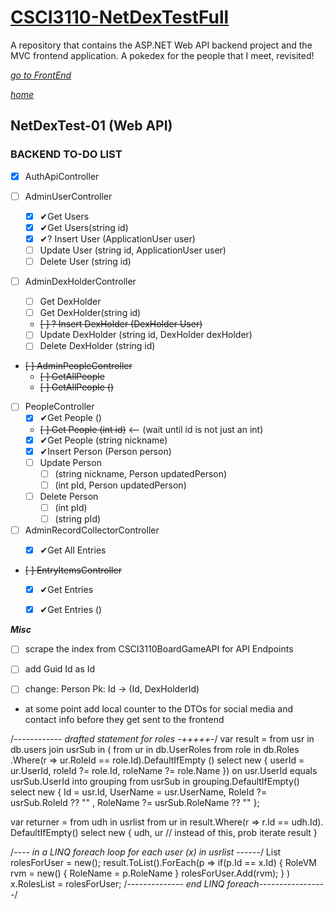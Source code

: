 # [CSCI3110-NetDexTestFull](/README.md)
 A repository that contains the  ASP.NET Web API backend project and the MVC frontend application. A pokedex for the people that I meet, revisited!

[_go to FrontEnd_](./TODO.Frontend.md)


[_home_](/README.md)
## NetDexTest-01 (Web API)
### BACKEND **TO-DO** LIST


- [x] AuthApiController

- [ ] AdminUserController
  - [x] &#x2714;Get Users
  - [x] &#x2714;Get Users(string id)
  - [x] &#x2714;? Insert User (ApplicationUser user)
  - [ ] Update User (string id, ApplicationUser user)
  - [ ] Delete User (string id)

- [ ] AdminDexHolderController
  - [ ] Get DexHolder
  - [ ] Get DexHolder(string id)
  - ~~[ ] ? Insert DexHolder (DexHolder User)~~
  - [ ] Update DexHolder (string id, DexHolder dexHolder)
  - [ ] Delete DexHolder (string id)

- ~~[ ] AdminPeopleController~~
  - ~~[ ] GetAllPeople~~
  - ~~[ ] GetAllPeople ()~~

- [ ] PeopleController
  - [x] &#x2714;Get People ()
  - ~~[ ] Get People (int id)~~ <-- (wait until id is not just an int)
  - [x] &#x2714;Get People (string nickname)
  - [x] &#x2714;Insert Person (Person person)
  - [ ] Update Person
    - [ ] (string nickname, Person updatedPerson)
    - [ ] (int pId, Person updatedPerson)
  - [ ] Delete Person
    - [ ] (int pId)
    - [ ] (string pId)
  
- [ ] AdminRecordCollectorController
    - [x] &#x2714;Get All Entries


- ~~[ ] EntryItemsController~~
    - [x] &#x2714;Get Entries
    - [x] &#x2714;Get Entries ()


***Misc***

- [ ] scrape the index from CSCI3110BoardGameAPI for API Endpoints
- [ ] add Guid Id as Id
- [ ] change: Person Pk: Id -> (Id, DexHolderId)





- at some point add local counter to the DTOs for social media and contact info before they get sent to the frontend

/*------------ drafted statement for roles -+++++-*/
var result = from usr in db.users 
             join usrSub in (
                    from ur in db.UserRoles
                    from role in db.Roles
                         .Where(r => ur.RoleId == role.Id).DefaultIfEmpty ()
                    select new
                         {
                               userId = ur.UserId,
                               roleId ?= role.Id,
                               roleName ?= role.Name
                         })
                on usr.UserId equals usrSub.UserId into grouping
                from usrSub in grouping.DefaultIfEmpty()
	      select new 
                  {
                        Id = usr.Id,
                        UserName = usr.UserName,
                        RoleId ?= usrSub.RoleId ?? "<No Role>" ,
                        RoleName ?= usrSub.RoleName ?? "<No Role>" 
                   };

var returner = from udh in usrlist 
           from ur in result.Where(r => r.Id == udh.Id). DefaultIfEmpty()
           select new
           {
                udh, ur // instead of this, prob iterate result
           }

/*---- in a LINQ foreach loop for each user (x) in usrlist ------*/
List<RoleVM> rolesForUser = new();
result.ToList().ForEach(p => 
      if(p.Id == x.Id)
      {
           RoleVM rvm = new()
             {
                  RoleName = p.RoleName
             }
           rolesForUser.Add(rvm);
       }
)
x.RolesList = rolesForUser;
/*-------------- end LINQ foreach-----------------*/